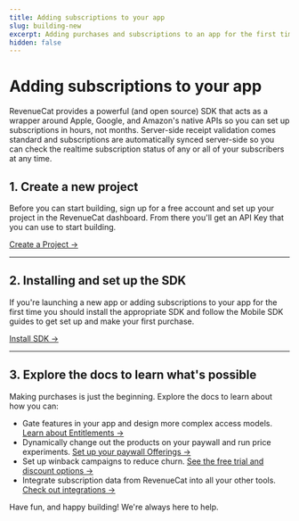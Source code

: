 ```yaml
---
title: Adding subscriptions to your app
slug: building-new
excerpt: Adding purchases and subscriptions to an app for the first time
hidden: false
---
```


# Adding subscriptions to your app

RevenueCat provides a powerful (and open source) SDK that acts as a wrapper around Apple, Google, and Amazon's native APIs so you can set up subscriptions in hours, not months. Server-side receipt validation comes standard and subscriptions are automatically synced server-side so you can check the realtime subscription status of any or all of your subscribers at any time.

## 1. Create a new project

Before you can start building, sign up for a free account and set up your project in the RevenueCat dashboard. From there you'll get an API Key that you can use to start building.

<a class="cta" href="/docs/projects" target="_self">Create a Project →</a><hr class="landing-divider-small"/>

## 2. Installing and set up the SDK

If you're launching a new app or adding subscriptions to your app for the first time you should install the appropriate SDK and follow the Mobile SDK guides to get set up and make your first purchase.

<a class="cta" href="/docs/installation" target="_self">Install SDK →</a>

<hr class="landing-divider-small"/>

## 3. Explore the docs to learn what's possible

Making purchases is just the beginning. Explore the docs to learn about how you can:

- Gate features in your app and design more complex access models. [Learn about Entitlements →](doc:entitlements)
- Dynamically change out the products on your paywall and run price experiments. [Set up your paywall Offerings →](doc:displaying-products)
- Set up winback campaigns to reduce churn. [See the free trial and discount options →](doc:subscription-offers)
- Integrate subscription data from RevenueCat into all your other tools. [Check out integrations →](doc:integrations)

Have fun, and happy building! We're always here to help.
